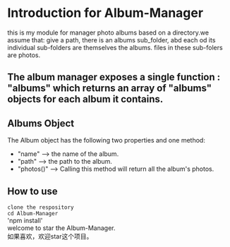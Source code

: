 # Introduction for Album-Manager
this is my module for manager photo albums based on a directory.we assume that: 
give a path, there is an albums sub_folder, abd each od its individual sub-folders are themselves the albums. files in these sub-folers are photos.
## The album manager exposes a single function : "albums" which returns an array of "albums" objects for each album it contains.
## Albums Object
The Album object has the following two properties  and one method:
* "name" --> the name of the album.
* "path" --> the path to the album.
* "photos()" --> Calling this method will return all the album's photos.
## How to use
`clone the respository`  	
`cd Album-Manager`  
'npm install'  
welcome to star the Album-Manager.  
如果喜欢，欢迎star这个项目。
